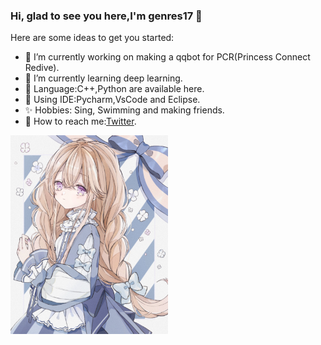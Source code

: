 ### Hi, glad to see you here,I'm genres17 👋


Here are some ideas to get you started:

- 🔭 I’m currently working on making a qqbot for PCR(Princess Connect Redive).
- 🌱 I’m currently learning deep learning.
- 🍞 Language:C++,Python are available here.
- 🐺 Using IDE:Pycharm,VsCode and Eclipse.
- ✨ Hobbies: Sing, Swimming and making friends.
- 🌈 How to reach me:[Twitter](https://twitter.com/genres17).

<img src="https://github.com/genres17/genres17/blob/master/EczbIxFU0AA7pJu.jpg" width="50%">


